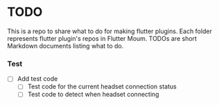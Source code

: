 # TODO

This is a repo to share what to do for making flutter plugins. Each folder represents flutter plugin's repos in Flutter Moum. TODOs are short Markdown documents listing what to do.


### Test
- [ ] Add test code
  - [ ] Test code for the current headset connection status
  - [ ] Test code to detect when headset connecting 
